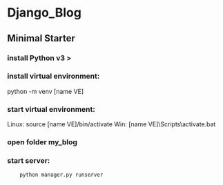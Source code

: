 # Django_Blog

## Minimal Starter

### install Python v3 >

### install virtual environment:
  
  python -m venv [name VE]
  
### start virtual environment:
  Linux:
        source [name VE]/bin/activate
  Win:
        [name VE]\Scripts\activate.bat
       
### open folder my_blog

### start server:
        python manager.py runserver
